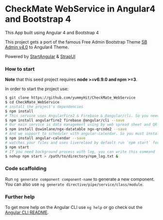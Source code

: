 # CheckMate WebService in Angular4 and Bootstrap 4

This App built using Angular 4 and Bootstrap 4

This project gets a port of the famous Free Admin Bootstrap Theme [SB Admin v4.0](http://startbootstrap.com/template-overviews/sb-admin-2/) to Angular4 Theme.

Powered by [StartAngular](http://startangular.com/) & [StrapUI](http://strapui.com/)

### How to start
**Note** that this seed project requires  **node >=v6.9.0 and npm >=3**.

In order to start the project use:
```bash
$ git clone https://github.com/yummyHit/CheckMate_WebService
$ cd CheckMate_WebService
# install the project's dependencies
$ npm install
# This service uses AngularFire2 & Firebase & @angular/cli. So you need them.
$ npm install angularfire2 firebase @angular/cli --save
# Our main service is data management using by web spread sheet and QR Code Generator. It used ngx-datatable and ngx-qrcode2.
$ npm install @swimlane/ngx-datatable ngx-qrcode2 --save
# And we support to scheduler with angular-calendar. So you must install it.
$ npm install angular-calendar --save
# watches your files and uses livereload by default run `npm start` for a dev server. Navigate to my server `http://yummyhit.dynu.net:4201/`. The app will automatically reload if you change any of the source files.
$ npm start
# If you need background process with log, you can write this command
$ nohup npm start > /path/to/directory/npm_log.txt &
```

### Code scaffolding

Run `ng generate component component-name` to generate a new component. You can also use `ng generate directive/pipe/service/class/module`.

### Further help

To get more help on the Angular CLI use `ng help` or go check out the [Angular CLI README](https://github.com/angular/angular-cli/blob/master/README.md).

